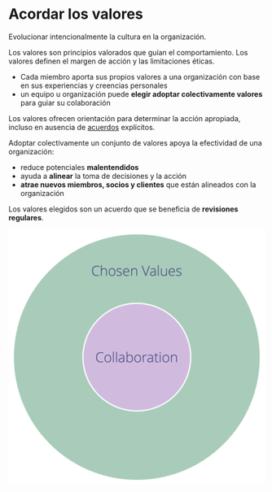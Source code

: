 # Acordar los valores

<summary>
Evolucionar intencionalmente la cultura en la organización.
</summary>

Los valores son principios valorados que guían el comportamiento. Los valores definen el margen de acción y las limitaciones éticas.

-   Cada miembro aporta sus propios valores a una organización con base en sus experiencias  y creencias personales
-   un equipo u organización puede **elegir adoptar colectivamente valores** para guiar su colaboración

Los valores ofrecen orientación para determinar la acción apropiada, incluso en ausencia de [acuerdos](glossary:agreement) explícitos.

Adoptar colectivamente un conjunto de valores apoya la efectividad de una organización:

-   reduce potenciales **malentendidos**
-   ayuda a **alinear** la toma de decisiones y la acción
-   **atrae nuevos miembros, socios y clientes** que están alineados con la organización

Los valores elegidos son un acuerdo que se beneficia de **revisiones regulares**.

![Los valores elegidos definen restricciones para la colaboración](img/collaboration-values/chosen-values.png)
